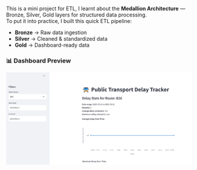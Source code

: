This is a mini project for ETL, I learnt about the **Medallion Architecture** — Bronze, Silver, Gold layers for structured data processing.  
To put it into practice, I built this quick ETL pipeline:  
- **Bronze** → Raw data ingestion  
- **Silver** → Cleaned & standardized data  
- **Gold** → Dashboard-ready data

### 📊 Dashboard Preview
![Dashboard Screenshot](dashboard.png)
